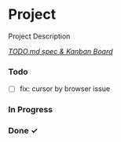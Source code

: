 # Project

Project Description

<em>[TODO.md spec & Kanban Board](https://bit.ly/3fCwKfM)</em>

### Todo

- [ ] fix: cursor by browser issue  

### In Progress


### Done ✓


